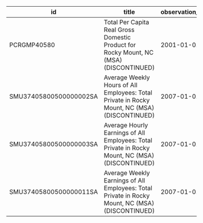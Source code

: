 | id                     | title                                                                                           | observation_start   | observation_end   |
|------------------------|-------------------------------------------------------------------------------------------------|---------------------|-------------------|
| PCRGMP40580            | Total Per Capita Real Gross Domestic Product for Rocky Mount, NC (MSA) (DISCONTINUED)           | 2001-01-01          | 2017-01-01        |
| SMU37405800500000002SA | Average Weekly Hours of All Employees: Total Private in Rocky Mount, NC (MSA) (DISCONTINUED)    | 2007-01-01          | 2022-03-01        |
| SMU37405800500000003SA | Average Hourly Earnings of All Employees: Total Private in Rocky Mount, NC (MSA) (DISCONTINUED) | 2007-01-01          | 2022-03-01        |
| SMU37405800500000011SA | Average Weekly Earnings of All Employees: Total Private in Rocky Mount, NC (MSA) (DISCONTINUED) | 2007-01-01          | 2022-03-01        |